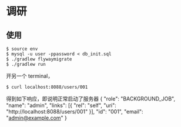 # 调研

## 使用
```
$ source env
$ mysql -u user -ppassword < db_init.sql
$ ./gradlew flywaymigrate
$ ./gradlew run
```

开另一个 terminal，
```
$ curl localhost:8088/users/001
```
得到如下响应，即说明正常启动了服务器
{
	"role": "BACKGROUND_JOB",
	"name": "admin",
	"links": [{
		"rel": "self",
		"uri": "http://localhost:8088/users/001"
	}],
	"id": "001",
	"email": "admin@example.com"
}




